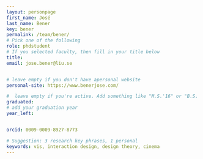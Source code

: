 ```yaml
---
layout: personpage
first_name: José
last_name: Bener
key: bener
permalink: /team/bener/
# Pick one of the following
role: phdstudent
# If you selected faculty, then fill in your title below
title: 
email: jose.bener@liu.se


# leave empty if you don't have apersonal website
personal-site: https://www.benerjose.com/

#  leave empty if you're active. Add something like "M.S.'16" or "B.S.'17" if you got a degree while with the Vis Collective. Add "N" if you left before you got a degree.
graduated:
# add your graduation year
year_left:


orcid: 0009-0009-8927-8773

# Suggestion: 3 research key phrases, 1 personal
keywords: vis, interaction design, design theory, cinema
---
```

